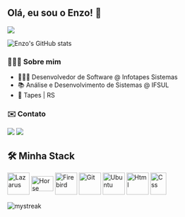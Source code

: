 ## Olá, eu sou o Enzo! 👋
![](https://komarev.com/ghpvc/?username=enzo-cezarg&style=for-the-badge&color=cc9c2c)

![Enzo's GitHub stats](https://github-readme-stats.vercel.app/api?username=enzo-cezarg&show_icons=true&theme=gruvbox)

### 🙋🏻‍♂️ Sobre mim
- 👨🏻‍💻 Desenvolvedor de Software @ Infotapes Sistemas
- 📚 Análise e Desenvolvimento de Sistemas @ IFSUL
- 📍 Tapes | RS

### ✉️ Contato

<a href="https://www.linkedin.com/in/enzo-cezarg/" target="_blank"><img src="https://img.shields.io/badge/LinkedIn-0077B5?style=for-the-badge&logo=linkedin&logoColor=white"></a>
<a href = "mailto:enzoocezargarcia@gmail.com" target="_blank"><img src="https://img.shields.io/badge/Gmail-D14836?style=for-the-badge&logo=gmail&logoColor=white" target="_blank"></a>

## 🛠️ Minha Stack

<div style="display: inline_block">
<img align="center" alt="Lazarus" height="50" width="50" src="https://gitlab.com/d.ioannidis/lazarus/-/raw/main/images/icons/lazarus.svg?ref_type=heads">
<img align="center" alt="Horse" height="34" width="50" src="https://github.com/HashLoad/horse/blob/master/img/horse.png?raw=true">
<img align="center" alt="Firebird" height="50" width="50" src="https://firebirdsql.org/file/about/ds-firebird-logo.svg" />
<img align="center" alt="Git" height="50" width="50" src="https://cdn.jsdelivr.net/gh/devicons/devicon/icons/git/git-plain.svg" />
<img align="center" alt="Ubuntu" height="50" width="50" src="https://upload.wikimedia.org/wikipedia/commons/thumb/9/9e/UbuntuCoF.svg/512px-UbuntuCoF.svg.png" />
<img align="center" alt="Html" height="50" width="50" src="https://upload.wikimedia.org/wikipedia/commons/thumb/6/61/HTML5_logo_and_wordmark.svg/512px-HTML5_logo_and_wordmark.svg.png">
<img align="center" alt="Css" height="50" width="36" src="https://upload.wikimedia.org/wikipedia/commons/thumb/d/d5/CSS3_logo_and_wordmark.svg/363px-CSS3_logo_and_wordmark.svg.png">
</div>

<br>
<img align="center" src="https://github-readme-streak-stats.herokuapp.com/?user=enzo-cezarg&theme=gruvbox" alt="mystreak"/>
